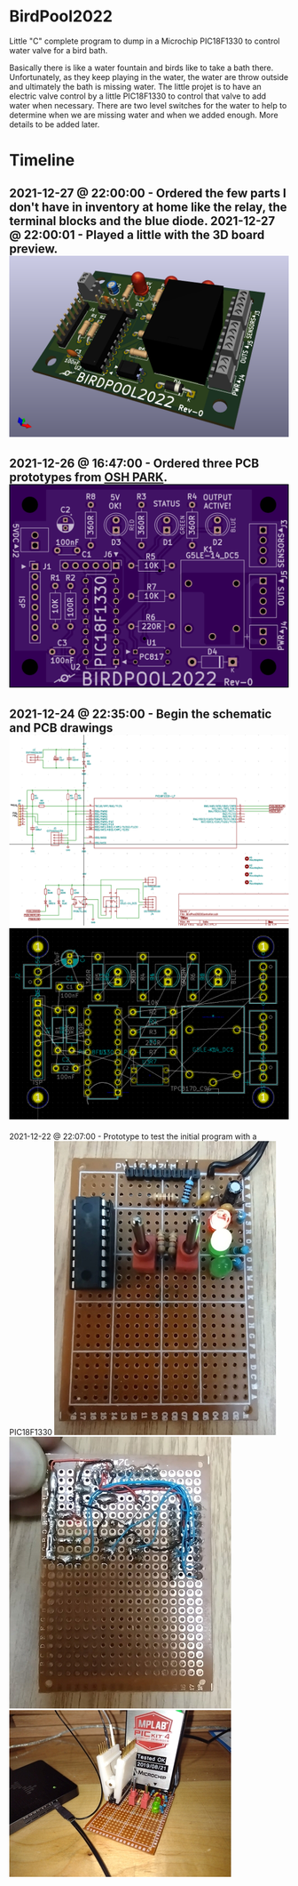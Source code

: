 # BirdPool2022
Little "C" complete program to dump in a Microchip PIC18F1330 to control water valve for a bird bath.

Basically there is like a water fountain and birds like to take a bath there. 
Unfortunately, as they keep playing in the water, the water are throw outside and ultimately the bath is missing water. 
The little projet is to have an electric valve control by a little PIC18F1330 to control that valve to add water when necessary. 
There are two level switches for the water to help to determine when we are missing water and when we added enough.
More details to be added later.

# Timeline
2021-12-27 @ 22:00:00 - Ordered the few parts I don't have in inventory at home like the relay, the terminal blocks and the blue diode. 
2021-12-27 @ 22:00:01 - Played a little with the 3D board preview. 
![PCB](images/2021-12-27@21-59-00_3D_Preview.png)
---
2021-12-26 @ 16:47:00 - Ordered three PCB prototypes from [OSH PARK](https://oshpark.com/).
![PCB](images/2021-12-26@16-36-00-0ac8ea9d5f799b5375694a8139059e29.png)
---
2021-12-24 @ 22:35:00 - Begin the schematic and PCB drawings 
![Schematic](images/2021-12-24@22-34-00_SCH.png)
![PCB](images/2021-12-24@22-34-00_PCB.png)
---
2021-12-22 @ 22:07:00 - Prototype to test the initial program with a PIC18F1330 
![Top](images/2021-12-22@22-09-00_Top.jpg)
![Bottom](images/2021-12-22@22-09-00_Bottom.jpg)
![Overview of prototype](images/2021-12-22@22-09-00_Overview.jpg)
